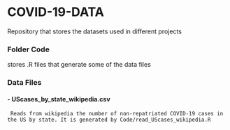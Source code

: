 # COVID-19-DATA
Repository that stores the datasets used in different projects 

### Folder Code
stores .R files that generate some of the data files

### Data Files

#### - UScases_by_state_wikipedia.csv
     Reads from wikipedia the number of non-repatriated COVID-19 cases in the US by state. It is generated by Code/read_UScases_wikipedia.R